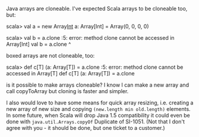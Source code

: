 Java arrays are cloneable. I've expected Scala arrays to be cloneable too, but:

scala> val a = new Array[Int](4)
a: Array[Int] = Array(0, 0, 0, 0)

scala> val b = a.clone
<console>:5: error: method clone cannot be accessed in Array[Int]
       val b = a.clone
                 ^

boxed arrays are not cloneable, too:

scala> def c[T] (a: Array[T]) = a.clone
<console>:5: error: method clone cannot be accessed in Array[T]
       def c[T] (a: Array[T]) = a.clone

is it possible to make arrays cloneable? I know I can make a new array and call copyToArray but cloning is faster and simpler.

I also would love to have some means for quick array resizing, i.e. creating a new array of new size and copying `(new.length min old.length)` elements. In some future, when Scala will drop Java 1.5 compatibility it could even be done with `java.util.Arrays.copyOf`
Duplicate of SI-1051.  (Not that I don't agree with you - it should be done, but one ticket to a customer.)

